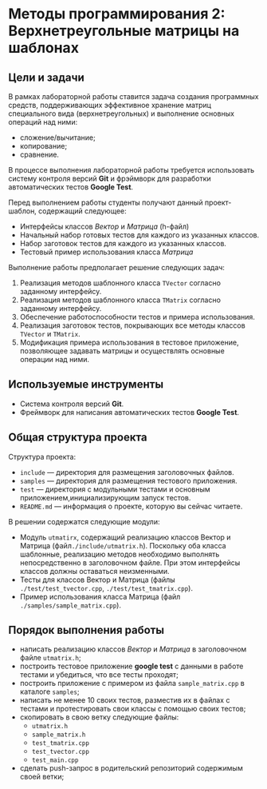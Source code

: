 # Методы программирования 2: Верхнетреугольные матрицы на шаблонах


## Цели и задачи

В рамках лабораторной работы ставится задача создания программных средств, поддерживающих эффективное хранение матриц специального вида (верхнетреугольных) и выполнение основных операций над ними:

- сложение/вычитание;
- копирование;
- сравнение.

В процессе выполнения лабораторной работы требуется использовать систему контроля версий **Git** и фрэймворк для разработки автоматических тестов **Google Test**.

Перед выполнением работы студенты получают данный проект-шаблон, содержащий следующее:

 - Интерфейсы классов *Вектор* и *Матрица* (h-файл)
 - Начальный набор готовых тестов для каждого из указанных классов.
 - Набор заготовок тестов для каждого из указанных классов. 
 - Тестовый пример использования класса *Матрица*

Выполнение работы предполагает решение следующих задач:

  1. Реализация методов шаблонного класса `TVector` согласно заданному интерфейсу.
  1. Реализация методов шаблонного класса `TMatrix` согласно заданному интерфейсу.
  1. Обеспечение работоспособности тестов и примера использования.
  1. Реализация заготовок тестов, покрывающих все методы классов `TVector` и `TMatrix`.
  1. Модификация примера использования в тестовое приложение, позволяющее задавать матрицы и осуществлять основные операции над ними.

## Используемые инструменты

- Система контроля версий **Git**.
- Фреймворк для написания автоматических тестов **Google Test**.

## Общая структура проекта

Структура проекта:

  - `include` — директория для размещения заголовочных файлов.
  - `samples` — директория для размещения тестового приложения.
  - `test` — директория с модульными тестами и основным приложением,инициализирующим запуск тестов.
  - `README.md` — информация о проекте, которую вы сейчас читаете.


В решении содержатся следующие модули:

  - Модуль `utmatirx`, содержащий реализацию классов Вектор и Матрица (файл`./include/utmatrix.h`). Поскольку оба класса шаблонные, реализацию методов необходимо выполнять непосредственно в заголовочном файле. При этом интерфейсы классов должны оставаться неизменными.
  - Тесты для классов Вектор и Матрица (файлы `./test/test_tvector.cpp`, `./test/test_tmatrix.cpp`).
  - Пример использования класса Матрица (файл `./samples/sample_matrix.cpp`).


## Порядок выполнения работы

- написать реализацию классов *Вектор* и *Матрица* в заголовочном файле `utmatrix.h`;
- построить тестовое приложение **google test** с данными в работе тестами  и убедиться, что все тесты проходят;
- построить приложение с примером из файла `sample_matrix.cpp` в каталоге `samples`;
- написать не менее 10 своих тестов, разместив их в файлах с тестами и протестировать свои классы с помощью своих тестов;
- скопировать в свою ветку следующие файлы:
   - `utmatrix.h`
   - `sample_matrix.h`
   - `test_tmatrix.cpp`
   - `test_tvector.cpp`
   - `test_main.cpp`
- сделать push-запрос в родительский репозиторий содержимым своей ветки;
